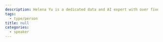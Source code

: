 ```yaml
---
description: Helena Yu is a dedicated data and AI expert with over five years of experience leading cross-functional teams to create impactful AI/ML solutions across diverse industries, including technology, finance, insurance, retail, telecommunications, and the nonprofit sector. She excels at building strategic partnerships with academic institutions, technology companies, governments, and nonprofit organizations, bringing cutting-edge research into practical, real-world applications.
tags:
  - type/person
title: null
categories:
  - speaker
---
```

